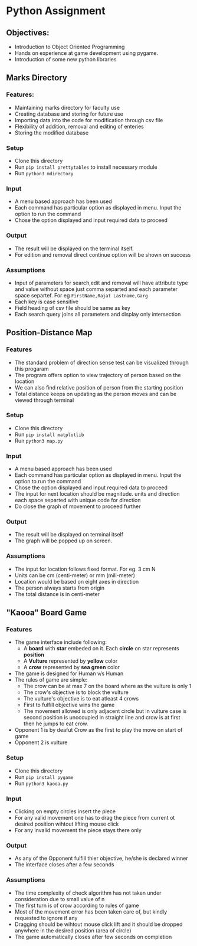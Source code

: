 # **Python Assignment**
## Objectives:
- Introduction to Object Oriented Programming
- Hands on experience at game development using pygame.
- Introduction of some new python libraries

## **Marks Directory**
### Features:
- Maintaining marks directory for faculty use
- Creating database and storing for future use
- Importing data into the code for modification through csv file
- Flexibility of addition, removal and editing of enteries
- Storing the modified database

### Setup
- Clone this directory
- Run `pip install prettytables` to install necessary module
- Run `python3 mdirectory`

### Input
- A menu based approach has been used
- Each command has particular option as displayed in menu. Input the option to run the command
- Chose the option displayed and input required data to proceed

### Output
- The result will be displayed on the terminal itself.
- For edition and removal direct continue option will be shown on success

### Assumptions
- Input of parameters  for search,edit and removal will have attribute type and value without space just comma separted and each parameter space separtef.
For eg `FirstName,Rajat Lastname,Garg`
- Each key is case sensitive
- Field heading of csv file should be same as key
- Each search query joins all parameters and display only intersection

## **Position-Distance Map**
### Features
- The standard problem of direction sense test can be visualized through this progaram
- The program offers option to view trajectory of person based on the location
- We can also find relative position of person from the starting position
- Total distance keeps on updating as the person moves and can be viewed through terminal

### Setup
- Clone this directory
- Run `pip install matplotlib`
- Run `python3 map.py`

### Input
- A menu based approach has been used
- Each command has particular option as displayed in menu. Input the option to run the command
- Chose the option displayed and input required data to proceed
- The input for next location should be magnitude. units and direction each space separted with unique code for direction
- Do close the graph of movement to proceed further

### Output
- The result will be displayed on terminal itself
- The graph will be popped up on screen.

### Assumptions
- The input for location follows fixed format. For eg. 3 cm N
- Units can be cm (centi-meter) or mm (mili-meter)
- Location would be based on eight axes in direction
- The person always starts from origin
- The total distance is in centi-meter

## **"Kaooa" Board Game**
### Features
- The game interface include following:
    - A **board** with **star** embeded on it. Each **circle** on star represents **position**
    - A **Vulture** represented by **yellow** color
    - A **crow** represented by **sea green** color
- The game is designed for Human v/s Human
- The rules of game are simple:
    - The crow can be at max 7 on the board where as the vulture is only 1
    - The crow's objective is to block the vulture
    - The vulture's objective is to eat atleast 4 crows
    - First to fulfill objective wins the game
    - The movement allowed is only adjacent circle but in vulture case is second position is unoccupied in straight line and crow is at first then he jumps to eat crow.
- Opponent 1 is by deafut Crow as the first to play the move on start of game
- Opponent 2 is vulture

### Setup
- Clone this directory
- Run `pip install pygame`
- Run `python3 kaooa.py`

### Input
- Clicking on empty circles insert the piece
- For any valid movement one has to drag the piece from current ot desired position wihtout lifting mouse click
- For any invalid movement the piece stays there only

### Output
- As any of the Opponent fulfill thier objective, he/she is declared winner
- The interface closes after a few seconds

### Assumptions
- The time complexity of check algorithm has not taken under consideration due to small value of n
- The first turn is of crow according to rules of game
- Most of the movement error has been taken care of, but kindly requested to ignore if any
- Dragging should be wihtout mouse click lift and it should be dropped anywhere in the desired position (area of circle)
- The game automatically closes after few seconds on completion

